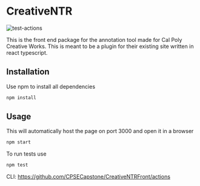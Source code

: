 # CreativeNTR


![test-actions](https://github.com/CPSECapstone/CreativeNTRFront/workflows/test-actions/badge.svg)

This is the front end package for the annotation tool made for Cal Poly Creative Works. This is meant to be a plugin for their existing site written in react typescript.



## Installation

Use npm to install all dependencies

```bash
npm install
```

## Usage
This will automatically host the page on port 3000 and open it in a browser
```bash
npm start
```

To run tests use
```bash
npm test
```


CLI: https://github.com/CPSECapstone/CreativeNTRFront/actions